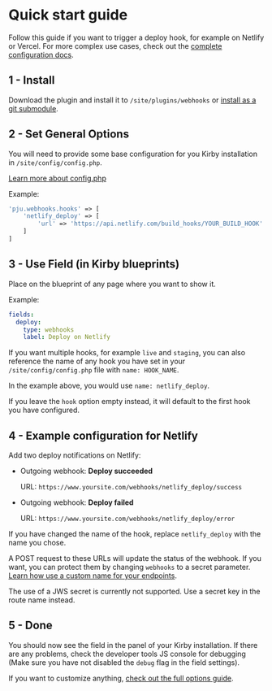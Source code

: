 # Quick start guide

Follow this guide if you want to trigger a deploy hook, for example on Netlify or Vercel.
For more complex use cases, check out the [complete configuration docs](https://github.com/pju-/kirby-webhooks/tree/master/docs/config.md).

## 1 - Install

Download the plugin and install it to ```/site/plugins/webhooks``` or [install as a git submodule](https://getkirby.com/docs/guide/plugins/plugin-setup-basic#the-three-plugin-installation-methods).

## 2 - Set General Options

You will need to provide some base configuration for you Kirby installation in `/site/config/config.php`.

[Learn more about config.php](https://getkirby.com/docs/guide/configuration)

Example:
```php
'pju.webhooks.hooks' => [
    'netlify_deploy' => [
        'url' => 'https://api.netlify.com/build_hooks/YOUR_BUILD_HOOK'
    ]
]
```

## 3 - Use Field (in Kirby blueprints)

Place on the blueprint of any page where you want to show it.

Example:
```yml
fields:
  deploy:
    type: webhooks
    label: Deploy on Netlify
```

If you want multiple hooks, for example `live` and `staging`, you can also reference the name of any hook you have set in your ```/site/config/config.php``` file with `name: HOOK_NAME`.

In the example above, you would use `name: netlify_deploy`.

If you leave the ```hook``` option empty instead, it will default to the first hook you have configured.

## 4 - Example configuration for Netlify

Add two deploy notifications on Netlify:

- Outgoing webhook: **Deploy succeeded**

  URL: `https://www.yoursite.com/webhooks/netlify_deploy/success`
- Outgoing webhook: **Deploy failed**

  URL: `https://www.yoursite.com/webhooks/netlify_deploy/error`

If you have changed the name of the hook, replace `netlify_deploy` with the name you chose.

A POST request to these URLs will update the status of the webhook. If you want, you can protect them by changing `webhooks` to a secret parameter.
[Learn how use a custom name for your endpoints](https://github.com/pju-/kirby-webhooks/tree/master/docs/config.md#endpoint).

The use of a JWS secret is currently not supported. Use a secret key in the route name instead.

## 5 - Done

You should now see the field in the panel of your Kirby installation.
If there are any problems, check the developer tools JS console for debugging (Make sure you have not disabled the `debug` flag in the field settings).

If you want to customize anything, [check out the full options guide](https://github.com/pju-/kirby-webhooks/tree/master/docs/config.md).
